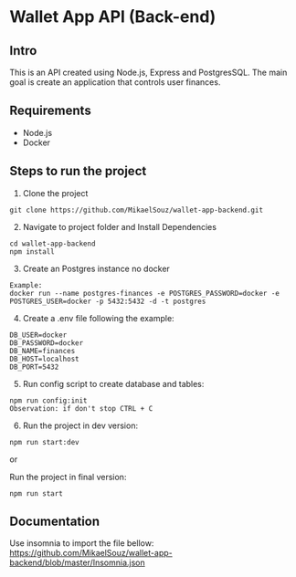 # Wallet App API (Back-end)

## Intro

This is an API created using Node.js, Express and PostgresSQL.
The main goal is create an application that controls user finances.

## Requirements

- Node.js
- Docker

## Steps to run the project

1. Clone the project

```
git clone https://github.com/MikaelSouz/wallet-app-backend.git

```

2. Navigate to project folder and Install Dependencies

```
cd wallet-app-backend
npm install

```

3. Create an Postgres instance no docker

```
Example:
docker run --name postgres-finances -e POSTGRES_PASSWORD=docker -e POSTGRES_USER=docker -p 5432:5432 -d -t postgres

```

4. Create a .env file following the example:

```
DB_USER=docker
DB_PASSWORD=docker
DB_NAME=finances
DB_HOST=localhost
DB_PORT=5432

```

5. Run config script to create database and tables:

```
npm run config:init
Observation: if don't stop CTRL + C

```

6. Run the project in dev version:

```
npm run start:dev

```

or

Run the project in final version:

```
npm run start

```

## Documentation

Use insomnia to import the file bellow:
https://github.com/MikaelSouz/wallet-app-backend/blob/master/Insomnia.json
